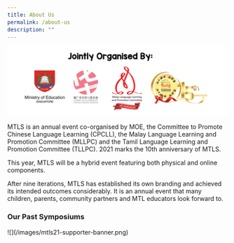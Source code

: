 ```yaml
---
title: About Us
permalink: /about-us
description: ""
---
```

![](/images/mtls21-organiser-banner.png)
<p>MTLS is an annual event co-organised by MOE, the Committee to Promote Chinese Language Learning (CPCLL), the Malay Language Learning and Promotion Committee (MLLPC) and the Tamil Language Learning and Promotion Committee (TLLPC). 2021 marks the 10th anniversary of MTLS.</p>
<p>This year, MTLS will be a hybrid event featuring both physical and online components.</p>
<p>After nine iterations, MTLS has established its own branding and achieved its intended outcomes considerably. It is an annual event that many children, parents, community partners and MTL educators look forward to.</p>
<h3> Our Past Symposiums</h3>
![](/images/mtls21-supporter-banner.png)
<p></p>